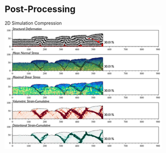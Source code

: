 # Post-Processing
2D Simulation
Compression
![Image text](https://github.com/jerryweihuajing/Post-Processing/blob/master/Show/integral%20analysis%20(standard).png)

